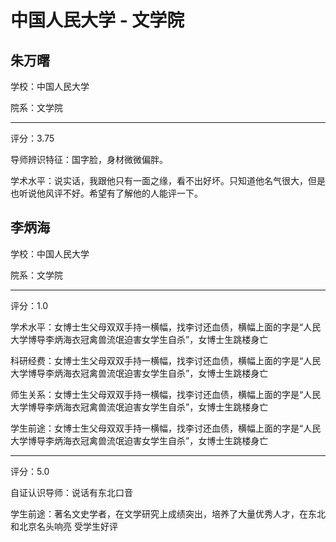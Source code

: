 # 中国人民大学 - 文学院

## 朱万曙

学校：中国人民大学

院系：文学院

* * *

评分：3.75

导师辨识特征：国字脸，身材微微偏胖。

学术水平：说实话，我跟他只有一面之缘，看不出好坏。只知道他名气很大，但是也听说他风评不好。希望有了解他的人能评一下。

## 李炳海

学校：中国人民大学

院系：文学院

* * *

评分：1.0

学术水平：女博士生父母双双手持一横幅，找李讨还血债，横幅上面的字是“人民大学博导李炳海衣冠禽兽流氓迫害女学生自杀”，女博士生跳楼身亡

科研经费：女博士生父母双双手持一横幅，找李讨还血债，横幅上面的字是“人民大学博导李炳海衣冠禽兽流氓迫害女学生自杀”，女博士生跳楼身亡

师生关系：女博士生父母双双手持一横幅，找李讨还血债，横幅上面的字是“人民大学博导李炳海衣冠禽兽流氓迫害女学生自杀”，女博士生跳楼身亡

学生前途：女博士生父母双双手持一横幅，找李讨还血债，横幅上面的字是“人民大学博导李炳海衣冠禽兽流氓迫害女学生自杀”，女博士生跳楼身亡

* * *

评分：5.0

自证认识导师：说话有东北口音

学生前途：著名文史学者，在文学研究上成绩突出，培养了大量优秀人才，在东北和北京名头响亮 受学生好评